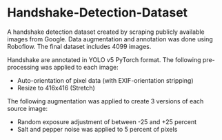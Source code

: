 # Handshake-Detection-Dataset
A handshake detection dataset created by scraping publicly available images from Google. Data augmentation and annotation was done using Roboflow. The final dataset includes 4099 images.


Handshake are annotated in YOLO v5 PyTorch format.
The following pre-processing was applied to each image:
* Auto-orientation of pixel data (with EXIF-orientation stripping)
* Resize to 416x416 (Stretch)

The following augmentation was applied to create 3 versions of each source image:
* Random exposure adjustment of between -25 and +25 percent
* Salt and pepper noise was applied to 5 percent of pixels

